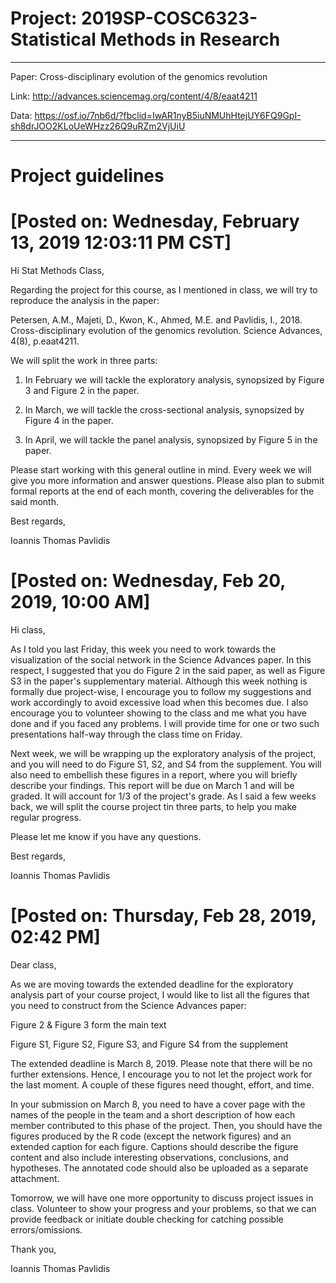 # Project: 2019SP-COSC6323-Statistical Methods in Research

- - -

Paper: Cross-disciplinary evolution of the genomics revolution 

Link: http://advances.sciencemag.org/content/4/8/eaat4211

Data: https://osf.io/7nb6d/?fbclid=IwAR1nyB5iuNMUhHtejUY6FQ9GpI-sh8drJOO2KLoUeWHzz26Q9uRZm2VjUiU

- - -

# Project guidelines

# [Posted on: Wednesday, February 13, 2019 12:03:11 PM CST]

Hi Stat Methods Class,

Regarding the project for this course, as I mentioned in class, we will try to reproduce the analysis in the paper:

Petersen, A.M., Majeti, D., Kwon, K., Ahmed, M.E. and Pavlidis, I., 2018. Cross-disciplinary evolution of the genomics revolution. Science Advances, 4(8), p.eaat4211.

We will split the work in three parts:

1) In February we will tackle the exploratory analysis, synopsized by Figure 3 and Figure 2 in the paper.

2) In March, we will tackle the cross-sectional analysis, synopsized  by Figure 4 in the paper.

3) In April, we will tackle the panel analysis, synopsized by Figure 5 in the paper.

Please start working with this general outline in mind. Every week we will give you more information and answer questions. Please also plan to submit formal reports at the end of each month, covering the deliverables for the said month.

Best regards,

Ioannis Thomas Pavlidis

# [Posted on: Wednesday, Feb 20, 2019, 10:00 AM]

Hi class,

As I told you last Friday, this week you need to work towards the visualization of the social network in the Science Advances paper. In this respect, I suggested that you do Figure 2 in the said paper, as well as Figure S3 in the paper's supplementary material. Although this week nothing is formally due project-wise, I encourage you to follow my suggestions and work accordingly to avoid excessive load when this becomes due. I also encourage you to volunteer showing to the class and me what you have done and if you faced any problems. I will provide time for one or two such presentations half-way through the class time on Friday.

Next week, we will be wrapping up the exploratory analysis of the project, and you will need to do Figure S1, S2, and S4 from the supplement. You will also need to embellish these figures in a report, where you will briefly describe your findings. This report will be due on March 1 and will be graded. It will account for 1/3 of the project's grade. As I said a few weeks back, we will split the course project tin three parts, to help you make regular progress.

Please let me know if you have any questions.

Best regards,

Ioannis Thomas Pavlidis

# [Posted on: Thursday, Feb 28, 2019, 02:42 PM]

Dear class,

As we are moving towards the extended deadline for the exploratory analysis part of your course project, I would like to list all the figures that you need to construct from the Science Advances paper:

Figure 2 & Figure 3 form the main text

Figure S1, Figure S2, Figure S3, and Figure S4 from the supplement

The extended deadline is March 8, 2019. Please note that there will be no further extensions. Hence, I encourage you to not let the project work for the last moment. A couple of these figures need thought, effort, and time.

In your submission on March 8, you need to have a cover page with the names of the people in the team and a short description of how each member contributed to this phase of the project. Then, you should have the figures produced by the R code (except the network figures) and an extended caption for each figure. Captions should describe the  figure content and also include interesting observations, conclusions, and hypotheses. The annotated code should also be uploaded as a separate attachment.

Tomorrow, we will have one more opportunity to discuss project issues in class. Volunteer to show your progress and your problems, so that we can provide feedback or initiate double checking for catching possible errors/omissions.

Thank you,

Ioannis Thomas Pavlidis
